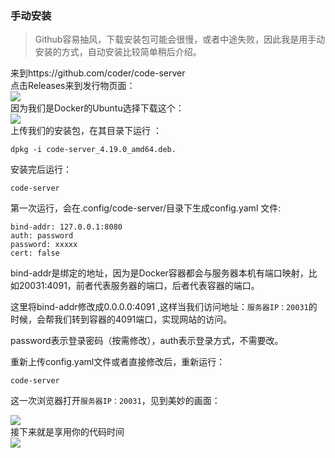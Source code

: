 ### 手动安装

> Github容易抽风，下载安装包可能会很慢，或者中途失败，因此我是用手动安装的方式，自动安装比较简单稍后介绍。

来到https://github.com/coder/code-server  
点击Releases来到发行物页面：  
![](https://img-blog.csdnimg.cn/img_convert/b6cf1c03454b0e7026ad0642216d186b.png)  
因为我们是Docker的Ubuntu选择下载这个：  
![](https://img-blog.csdnimg.cn/img_convert/3edfd334f358e053b54cdc8a2d2ba693.png)  
上传我们的安装包，在其目录下运行 ：

    dpkg -i code-server_4.19.0_amd64.deb.
    

安装完后运行：

    code-server
    

第一次运行，会在.config/code-server/目录下生成config.yaml 文件:

    bind-addr: 127.0.0.1:8080
    auth: password
    password: xxxxx
    cert: false
    

bind-addr是绑定的地址，因为是Docker容器都会与服务器本机有端口映射，比如20031:4091，前者代表服务器的端口，后者代表容器的端口。

这里将bind-addr修改成0.0.0.0:4091 ,这样当我们访问地址：`服务器IP：20031`的时候，会帮我们转到容器的4091端口，实现网站的访问。

password表示登录密码（按需修改），auth表示登录方式，不需要改。

重新上传config.yaml文件或者直接修改后，重新运行：

    code-server
    

这一次浏览器打开`服务器IP：20031`，见到美妙的画面：

![](https://img-blog.csdnimg.cn/img_convert/7ba695485647c2da929e755e34638296.png)  
接下来就是享用你的代码时间  
![](https://img-blog.csdnimg.cn/img_convert/3894378fffc5f9f0b05a294e6e439248.png)
